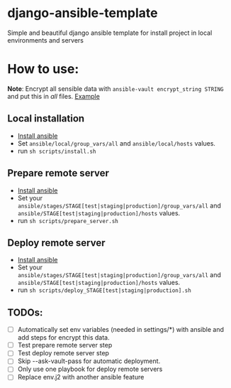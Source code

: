 # django-ansible-template
Simple and beautiful django ansible template for install project in local environments and servers

# How to use:

**Note**: Encrypt all sensible data with `ansible-vault encrypt_string STRING` and put this in _all_ files.
[Example](https://stackoverflow.com/questions/30209062/ansible-how-to-encrypt-some-variables-in-an-inventory-file-in-a-separate-vault/44241343#44241343)


## Local installation
* [Install ansible](https://docs.ansible.com/ansible/2.7/installation_guide/intro_installation.html#installing-the-control-machine)
* Set `ansible/local/group_vars/all` and `ansible/local/hosts` values.
* run `sh scripts/install.sh`

## Prepare remote server
* [Install ansible](https://docs.ansible.com/ansible/2.7/installation_guide/intro_installation.html#installing-the-control-machine)
* Set your `ansible/stages/STAGE[test|staging|production]/group_vars/all` and `ansible/STAGE[test|staging|production]/hosts` values.
* run `sh scripts/prepare_server.sh`

## Deploy remote server
* [Install ansible](https://docs.ansible.com/ansible/2.7/installation_guide/intro_installation.html#installing-the-control-machine)
* Set your `ansible/stages/STAGE[test|staging|production]/group_vars/all` and `ansible/STAGE[test|staging|production]/hosts` values.
* run `sh scripts/deploy_STAGE[test|staging|production].sh`

## TODOs:
- [ ] Automatically set env variables (needed in settings/*) with ansible and
add steps for encrypt this data.
- [ ] Test prepare remote server step
- [ ] Test deploy remote server step
- [ ] Skip --ask-vault-pass for automatic deployment.
- [ ] Only use one playbook for deploy remote servers
- [ ] Replace env.j2 with another ansible feature
